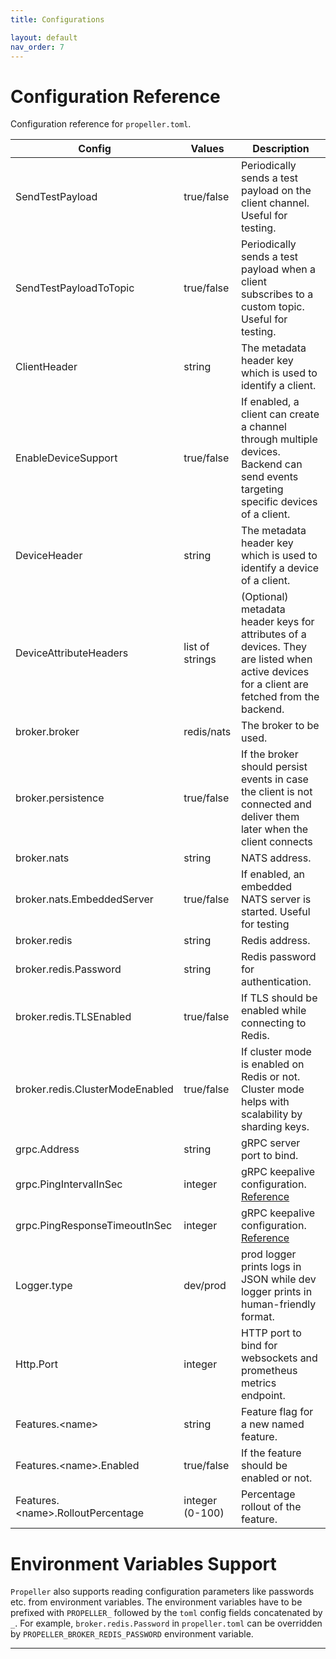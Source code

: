 ```yaml
---
title: Configurations

layout: default
nav_order: 7
---
```

# Configuration Reference

Configuration reference for `propeller.toml`.

| Config                             | Values          | Description                                                                                                                                |
|------------------------------------|-----------------|--------------------------------------------------------------------------------------------------------------------------------------------|
| SendTestPayload                    | true/false      | Periodically sends a test payload on the client channel. Useful for testing.                                                               |
| SendTestPayloadToTopic             | true/false      | Periodically sends a test payload when a client subscribes to a custom topic. Useful for testing.                                          |
| ClientHeader                       | string          | The metadata header key which is used to identify a client.                                                                                |
| EnableDeviceSupport                | true/false      | If enabled, a client can create a channel through multiple devices. Backend can send events targeting specific devices of a client.        |
| DeviceHeader                       | string          | The metadata header key which is used to identify a device of a client.                                                                    |
| DeviceAttributeHeaders             | list of strings | (Optional) metadata header keys for attributes of a devices. They are listed when active devices for a client are fetched from the backend. |
| broker.broker                      | redis/nats      | The broker to be used.                                                                                                                     |
| broker.persistence                 | true/false      | If the broker should persist events in case the client is not connected and deliver them later when the client connects                    |
| broker.nats                        | string          | NATS address.                                                                                                                              |
| broker.nats.EmbeddedServer         | true/false      | If enabled, an embedded NATS server is started. Useful for testing                                                                         |
| broker.redis                       | string          | Redis address.                                                                                                                             |
| broker.redis.Password              | string          | Redis password for authentication.                                                                                                         |
| broker.redis.TLSEnabled            | true/false      | If TLS should be enabled while connecting to Redis.                                                                                        |
| broker.redis.ClusterModeEnabled    | true/false      | If cluster mode is enabled on Redis or not. Cluster mode helps with scalability by sharding keys.                                          |
| grpc.Address                       | string          | gRPC server port to bind.                                                                                                                  |
| grpc.PingIntervalInSec             | integer         | gRPC keepalive configuration. [Reference](https://grpc.io/docs/guides/keepalive/)                                                          |
| grpc.PingResponseTimeoutInSec      | integer         | gRPC keepalive configuration. [Reference](https://grpc.io/docs/guides/keepalive/)                                                          |
| Logger.type                        | dev/prod        | prod logger prints logs in JSON while dev logger prints in human-friendly format.                                                          |
| Http.Port                          | integer         | HTTP port to bind for websockets and prometheus metrics endpoint.                                                                          |
| Features.\<name>                   | string          | Feature flag for a new named feature.                                                                                                      |
| Features.\<name>.Enabled           | true/false      | If the feature should be enabled or not.                                                                                                   |
| Features.\<name>.RolloutPercentage | integer (0-100) | Percentage rollout of the feature.                                                                                                         |

# Environment Variables Support

`Propeller` also supports reading configuration parameters like passwords etc. from environment variables. The environment variables have to be prefixed with `PROPELLER_` followed by the `toml` config fields concatenated by `_`. For example, `broker.redis.Password` in `propeller.toml` can be overridden by `PROPELLER_BROKER_REDIS_PASSWORD` environment variable.  

---
